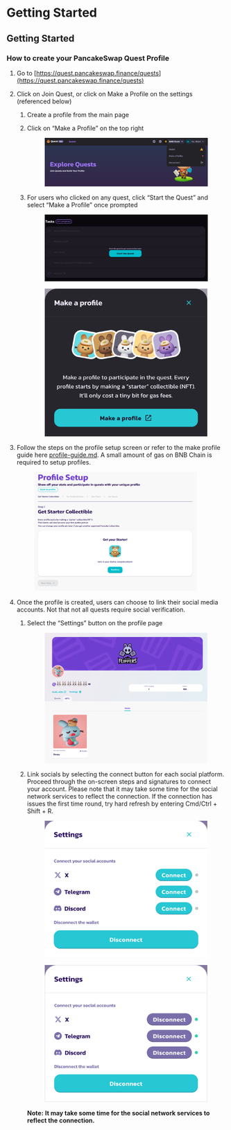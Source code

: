 # Getting Started

## Getting Started

### How to create your PancakeSwap Quest Profile

1. Go to [https://quest.pancakeswap.finance/quests](https://quest.pancakeswap.finance/quests)
2. Click on Join Quest, or click on Make a Profile on the settings (referenced below)
   1. Create a profile from the main page
   2.  Click on “Make a Profile” on the top right

       <figure><img src="../../.gitbook/assets/unnamed (8).png" alt=""><figcaption></figcaption></figure>
   3.  For users who clicked on any quest, click “Start the Quest” and select “Make a Profile” once prompted

       <figure><img src="../../.gitbook/assets/unnamed (7).png" alt=""><figcaption></figcaption></figure>

       <figure><img src="../../.gitbook/assets/unnamed (6).png" alt="" width="375"><figcaption></figcaption></figure>
3.  Follow the steps on the profile setup screen or refer to the make profile guide here [profile-guide.md](../nft-market/nft-profile-system/profile-guide.md "mention"). A small amount of gas on BNB Chain is required to setup profiles.

    <figure><img src="../../.gitbook/assets/unnamed (5).png" alt="" width="375"><figcaption></figcaption></figure>
4. Once the profile is created, users can choose to link their social media accounts. Not that not all quests require social verification.&#x20;
   1.  Select the “Settings” button on the profile page

       <figure><img src="../../.gitbook/assets/unnamed (4).png" alt="" width="375"><figcaption></figcaption></figure>
   2.  Link socials by selecting the connect button for each social platform. Proceed through the on-screen steps and signatures to connect your account. Please note that it may take some time for the social network services to reflect the connection. If the connection has issues the first time round, try hard refresh by entering Cmd/Ctrl + Shift + R.

       <figure><img src="../../.gitbook/assets/unnamed (9).png" alt="" width="375"><figcaption></figcaption></figure>

       <figure><img src="../../.gitbook/assets/unnamed (10).png" alt="" width="375"><figcaption></figcaption></figure>

       **Note:** **It may take some time for the social network services to reflect the connection.**
